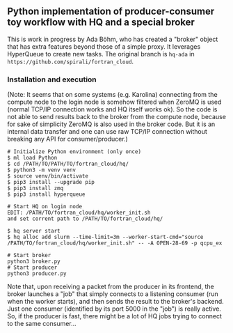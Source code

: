 ## Python implementation of producer-consumer toy workflow with HQ and a special broker

This is work in progress by Ada Böhm, who has created a "broker"
object that has extra features beyond those of a simple proxy. It
leverages HyperQueue to create new tasks. The original branch is `hq-ada`
in `https://github.com/spirali/fortran_cloud`.


### Installation and execution

(Note: It seems that on some systems (e.g. Karolina) connecting from
the compute node to the login node is somehow filtered when ZeroMQ is
used (normal TCP/IP connection works and HQ itself works ok). So the
code is not able to send results back to the broker from the compute
node, because for sake of simplicity ZeroMQ is also used in the broker
code. But it is an internal data transfer and one can use raw TCP/IP
connection without breaking any API for consumer/producer.)


```
# Initialize Python environment (only once)
$ ml load Python
$ cd /PATH/TO/PATH/TO/fortran_cloud/hq/
$ python3 -m venv venv
$ source venv/bin/activate
$ pip3 install --upgrade pip
$ pip3 install zmq
$ pip3 install hyperqueue

# Start HQ on login node
EDIT: /PATH/TO/fortran_cloud/hq/worker_init.sh
and set corrent path to /PATH/TO/fortran_cloud/hq/

$ hq server start
$ hq alloc add slurm --time-limit=3m --worker-start-cmd="source /PATH/TO/fortran_cloud/hq/worker_init.sh" -- -A OPEN-28-69 -p qcpu_ex

# Start broker
python3 broker.py
# Start producer
python3 producer.py
```

Note that, upon receiving a packet from the producer in its frontend,
the broker launches a "job" that simply connects to a listening
consumer (run when the worker starts), and then sends the result to
the broker's backend.  Just one consumer (identified by its port 5000 in the "job") is really active.
So, if the producer is fast, there might be a lot of HQ jobs trying to connect to the same consumer...